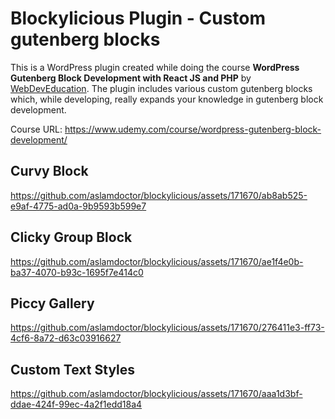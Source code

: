 # Blockylicious Plugin - Custom gutenberg blocks

This is a WordPress plugin created while doing the course **WordPress Gutenberg Block Development with React JS and PHP** by [WebDevEducation](https://www.udemy.com/user/tomphill-ltd/). The plugin includes various custom gutenberg blocks which, while developing, really expands your knowledge in gutenberg block development.

Course URL: https://www.udemy.com/course/wordpress-gutenberg-block-development/

## Curvy Block


https://github.com/aslamdoctor/blockylicious/assets/171670/ab8ab525-e9af-4775-ad0a-9b9593b599e7



## Clicky Group Block


https://github.com/aslamdoctor/blockylicious/assets/171670/ae1f4e0b-ba37-4070-b93c-1695f7e414c0


## Piccy Gallery


https://github.com/aslamdoctor/blockylicious/assets/171670/276411e3-ff73-4cf6-8a72-d63c03916627

## Custom Text Styles


https://github.com/aslamdoctor/blockylicious/assets/171670/aaa1d3bf-ddae-424f-99ec-4a2f1edd18a4

